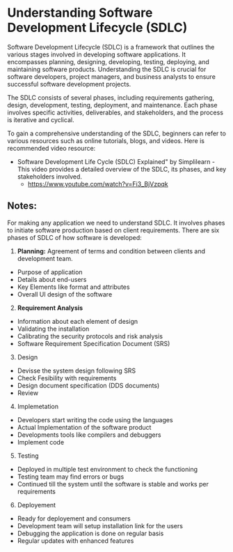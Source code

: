 # Understanding Software Development Lifecycle (SDLC)

Software Development Lifecycle (SDLC) is a framework that outlines the various stages involved in developing software applications. It encompasses planning, designing, developing, testing, deploying, and maintaining software products. Understanding the SDLC is crucial for software developers, project managers, and business analysts to ensure successful software development projects.

The SDLC consists of several phases, including requirements gathering, design, development, testing, deployment, and maintenance. Each phase involves specific activities, deliverables, and stakeholders, and the process is iterative and cyclical.

To gain a comprehensive understanding of the SDLC, beginners can refer to various resources such as online tutorials, blogs, and videos. Here is recommended video resource:

- Software Development Life Cycle (SDLC) Explained" by Simplilearn - This video provides a detailed overview of the SDLC, its phases, and key stakeholders involved.
  - https://www.youtube.com/watch?v=Fi3_BjVzpqk

## Notes:
For making any application we need to understand SDLC. It involves phases to initiate software production based on client requirements.
There are six phases of SDLC of how software is developed:

1. **Planning:** Agreement of terms and condition between clients and development team.
- Purpose of application
- Details about end-users
- Key Elements like format and attributes
- Overall UI design of the software
2. **Requirement Analysis**
- Information about each element of design
- Validating the installation
- Calibrating the security protocols and risk analysis
- Software Requirement Specification Document (SRS)
3. Design
- Devisse the system design following SRS
- Check Fesibility with requirements
- Design document specification (DDS documents)
- Review
4. Implemetation
- Developers start writing the code using the languages
- Actual Implementation of the software product
- Developments tools like compilers and debuggers
- Implement code
5. Testing
- Deployed in multiple test environment to check the functioning
- Testing team may find errors or bugs
- Continued till the system until the software is stable and works per requirements
6. Deployement
- Ready for deployement and consumers
- Development team will setup installation link for the users
- Debugging the application is done on regular basis
- Regular updates with enhanced features
